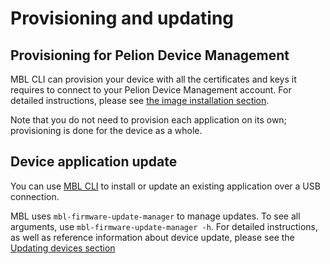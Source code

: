 # Provisioning and updating

## Provisioning for Pelion Device Management

MBL CLI can provision your device with all the certificates and keys it requires to connect to your Pelion Device Management account. For detailed instructions, please see [the image installation section](../first-image/provisioning-for-pelion-device-management.html).

Note that you do not need to provision each application on its own; provisioning is done for the device as a whole.

## Device application update

You can use [MBL CLI](../update/updating-an-application.html#using-mbl-cli) to install or update an existing application over a USB connection.

MBL uses `mbl-firmware-update-manager` to manage updates. To see all arguments, use `mbl-firmware-update-manager -h`. For detailed instructions, as well as reference information about device update, please see the [Updating devices section](../update/index.html)
